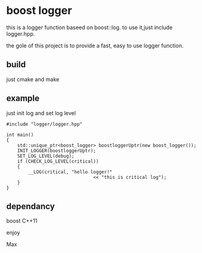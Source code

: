 # boost logger
this is a logger function baseed on boost::log. to use it,just include logger.hpp.

the gole of this project is to provide a fast, easy to use logger function.

## build
just cmake and make
## example

just init log and set log level
```
#include "logger/logger.hpp"

int main()
{
	std::unique_ptr<boost_logger> boostloggerUptr(new boost_logger());
	INIT_LOGGER(boostloggerUptr);
	SET_LOG_LEVEL(debug);
	if (CHECK_LOG_LEVEL(critical))
	{
		__LOG(critical, "hello logger!"
								<< "this is critical log");
	}
}
```


## dependancy

boost C++11


enjoy

Max
